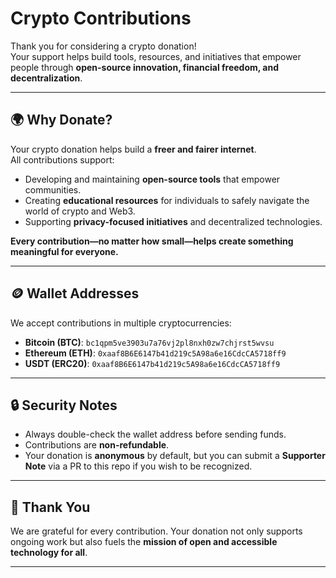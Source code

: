 # Crypto Contributions

Thank you for considering a crypto donation!  
Your support helps build tools, resources, and initiatives that empower people through **open-source innovation, financial freedom, and decentralization**.

---

## 🌍 Why Donate?
Your crypto donation helps build a **freer and fairer internet**.  
All contributions support:
- Developing and maintaining **open-source tools** that empower communities.
- Creating **educational resources** for individuals to safely navigate the world of crypto and Web3.
- Supporting **privacy-focused initiatives** and decentralized technologies.

**Every contribution—no matter how small—helps create something meaningful for everyone.**

---

## 🪙 Wallet Addresses
We accept contributions in multiple cryptocurrencies:

- **Bitcoin (BTC)**: `bc1qpm5ve3903u7a76vj2pl8nxh0zw7chjrst5wvsu`  
- **Ethereum (ETH)**: `0xaaf8B6E6147b41d219c5A98a6e16CdcCA5718ff9`  
- **USDT (ERC20)**: `0xaaf8B6E6147b41d219c5A98a6e16CdcCA5718ff9`

---

## 🔒 Security Notes
- Always double-check the wallet address before sending funds.
- Contributions are **non-refundable**.
- Your donation is **anonymous** by default, but you can submit a **Supporter Note** via a PR to this repo if you wish to be recognized.

---

## 🙏 Thank You
We are grateful for every contribution. Your donation not only supports ongoing work but also fuels the **mission of open and accessible technology for all**.

---

